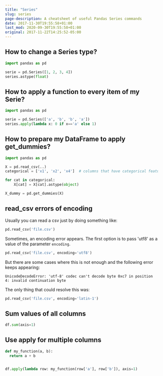 ```yaml
---
title: "Series"
slug: series
page-description: A cheatsheet of useful Pandas Series commands
date: 2017-11-30T19:55:58+01:00
last_mod: 2020-09-30T19:55:58+01:00
original: 2017-11-22T14:25:52-05:00
---
```


## How to change a Series type?

```python
import pandas as pd

serie = pd.Series([1, 2, 3, 4])
series.astype(float)
```

## How to apply a function to every item of my Serie?

```python
import pandas as pd

serie = pd.Series(['a', 'b', 'b', 'a'])
series.apply(lambda x: 0 if x=='a' else 1)
```

## How to prepare my DataFrame to apply get_dummies?

```python
import pandas as pd

X = pd.read_csv(..)
categorical = ['x1', 'x2', 'x4']  # columns that have categorical features in your X

for cat in categorical: 
    X[cat] = X[cat].astype(object)

X_dummy = pd.get_dummies(X)
```

## read_csv errors of encoding

Usually you can read a csv just by doing something like:

```python
pd.read_csv('file.csv')
```

Sometimes, an encoding error appears. The first option is to pass 'utf8' as a value of 
the parameter `encoding`.  

```python
pd.read_csv('file.csv', encoding='utf8')
```

But there are some cases where this is not enough and the following error keeps appearing:

`UnicodeDecodeError: 'utf-8' codec can't decode byte 0xc7 in position 4: invalid continuation byte`

The only thing that could resolve this was:

```python
pd.read_csv('file.csv', encoding='latin-1')
```


## Sum values of all columns

```python
df.sum(axis=1)
```


## Use apply for multiple columns

```python
def my_function(a, b):
  return a + b


df.apply(lambda row: my_function(row['a'], row['b']), axis=1)
```


